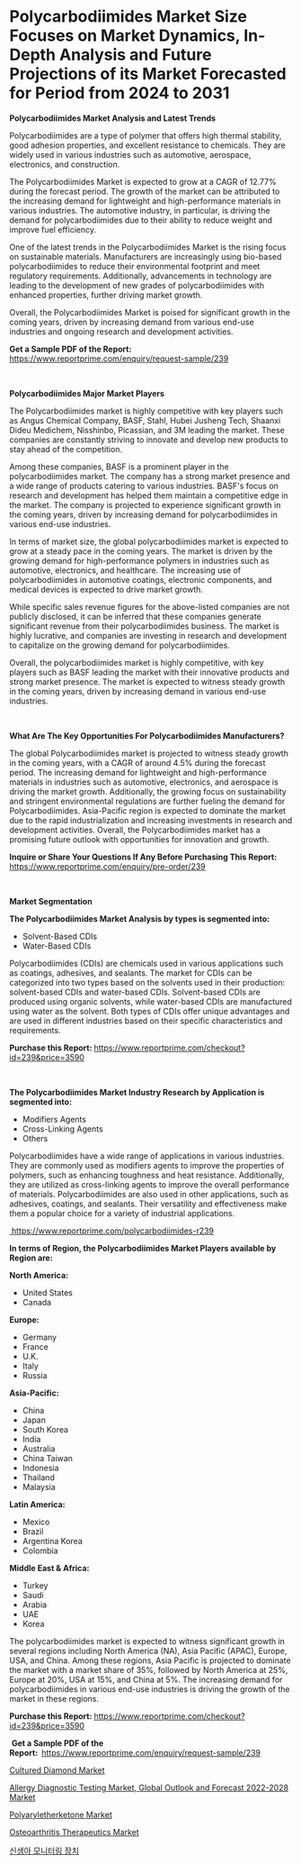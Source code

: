 <p><h1>Polycarbodiimides Market Size Focuses on Market Dynamics, In-Depth Analysis and Future Projections of its Market Forecasted for Period from 2024 to 2031</h1></p><p><strong>Polycarbodiimides Market Analysis and Latest Trends</strong></p>
<p><p>Polycarbodiimides are a type of polymer that offers high thermal stability, good adhesion properties, and excellent resistance to chemicals. They are widely used in various industries such as automotive, aerospace, electronics, and construction.</p><p>The Polycarbodiimides Market is expected to grow at a CAGR of 12.77% during the forecast period. The growth of the market can be attributed to the increasing demand for lightweight and high-performance materials in various industries. The automotive industry, in particular, is driving the demand for polycarbodiimides due to their ability to reduce weight and improve fuel efficiency.</p><p>One of the latest trends in the Polycarbodiimides Market is the rising focus on sustainable materials. Manufacturers are increasingly using bio-based polycarbodiimides to reduce their environmental footprint and meet regulatory requirements. Additionally, advancements in technology are leading to the development of new grades of polycarbodiimides with enhanced properties, further driving market growth.</p><p>Overall, the Polycarbodiimides Market is poised for significant growth in the coming years, driven by increasing demand from various end-use industries and ongoing research and development activities.</p></p>
<p><strong>Get a Sample PDF of the Report:&nbsp;</strong> <a href="https://www.reportprime.com/enquiry/request-sample/239">https://www.reportprime.com/enquiry/request-sample/239</a></p>
<p>&nbsp;</p>
<p><strong>Polycarbodiimides Major Market Players</strong></p>
<p><p>The Polycarbodiimides market is highly competitive with key players such as Angus Chemical Company, BASF, Stahl, Hubei Jusheng Tech, Shaanxi Dideu Medichem, Nisshinbo, Picassian, and 3M leading the market. These companies are constantly striving to innovate and develop new products to stay ahead of the competition.</p><p>Among these companies, BASF is a prominent player in the polycarbodiimides market. The company has a strong market presence and a wide range of products catering to various industries. BASF's focus on research and development has helped them maintain a competitive edge in the market. The company is projected to experience significant growth in the coming years, driven by increasing demand for polycarbodiimides in various end-use industries.</p><p>In terms of market size, the global polycarbodiimides market is expected to grow at a steady pace in the coming years. The market is driven by the growing demand for high-performance polymers in industries such as automotive, electronics, and healthcare. The increasing use of polycarbodiimides in automotive coatings, electronic components, and medical devices is expected to drive market growth.</p><p>While specific sales revenue figures for the above-listed companies are not publicly disclosed, it can be inferred that these companies generate significant revenue from their polycarbodiimides business. The market is highly lucrative, and companies are investing in research and development to capitalize on the growing demand for polycarbodiimides.</p><p>Overall, the polycarbodiimides market is highly competitive, with key players such as BASF leading the market with their innovative products and strong market presence. The market is expected to witness steady growth in the coming years, driven by increasing demand in various end-use industries.</p></p>
<p>&nbsp;</p>
<p><strong>What Are The Key Opportunities For Polycarbodiimides Manufacturers?</strong></p>
<p><p>The global Polycarbodiimides market is projected to witness steady growth in the coming years, with a CAGR of around 4.5% during the forecast period. The increasing demand for lightweight and high-performance materials in industries such as automotive, electronics, and aerospace is driving the market growth. Additionally, the growing focus on sustainability and stringent environmental regulations are further fueling the demand for Polycarbodiimides. Asia-Pacific region is expected to dominate the market due to the rapid industrialization and increasing investments in research and development activities. Overall, the Polycarbodiimides market has a promising future outlook with opportunities for innovation and growth.</p></p>
<p><strong>Inquire or Share Your Questions If Any Before Purchasing This Report:</strong> <a href="https://www.reportprime.com/enquiry/pre-order/239">https://www.reportprime.com/enquiry/pre-order/239</a></p>
<p>&nbsp;</p>
<p><strong>Market Segmentation</strong></p>
<p><strong>The Polycarbodiimides Market Analysis by types is segmented into:</strong></p>
<p><ul><li>Solvent-Based CDIs</li><li>Water-Based CDIs</li></ul></p>
<p><p>Polycarbodiimides (CDIs) are chemicals used in various applications such as coatings, adhesives, and sealants. The market for CDIs can be categorized into two types based on the solvents used in their production: solvent-based CDIs and water-based CDIs. Solvent-based CDIs are produced using organic solvents, while water-based CDIs are manufactured using water as the solvent. Both types of CDIs offer unique advantages and are used in different industries based on their specific characteristics and requirements.</p></p>
<p><strong>Purchase this Report:&nbsp;</strong><a href="https://www.reportprime.com/checkout?id=239&price=3590">https://www.reportprime.com/checkout?id=239&price=3590</a></p>
<p>&nbsp;</p>
<p><strong>The Polycarbodiimides Market Industry Research by Application is segmented into:</strong></p>
<p><ul><li>Modifiers Agents</li><li>Cross-Linking Agents</li><li>Others</li></ul></p>
<p><p>Polycarbodiimides have a wide range of applications in various industries. They are commonly used as modifiers agents to improve the properties of polymers, such as enhancing toughness and heat resistance. Additionally, they are utilized as cross-linking agents to improve the overall performance of materials. Polycarbodiimides are also used in other applications, such as adhesives, coatings, and sealants. Their versatility and effectiveness make them a popular choice for a variety of industrial applications.</p></p>
<p><a href="https://www.reportprime.com/polycarbodiimides-r239">&nbsp;https://www.reportprime.com/polycarbodiimides-r239</a></p>
<p><strong>In terms of Region, the Polycarbodiimides Market Players available by Region are:</strong></p>
<p>
    <p> <strong> North America: </strong>
        <ul>
            <li>United States</li>
            <li>Canada</li>
        </ul>
        </p> 
    <p> <strong> Europe: </strong>
        <ul>
            <li>Germany</li>
            <li>France</li>
            <li>U.K.</li>
            <li>Italy</li>
            <li>Russia</li>
        </ul>
        </p> 
    <p> <strong> Asia-Pacific: </strong>
        <ul>
            <li>China</li>
            <li>Japan</li>
            <li>South Korea</li>
            <li>India</li>
            <li>Australia</li>
            <li>China Taiwan</li>
            <li>Indonesia</li>
            <li>Thailand</li>
            <li>Malaysia</li>
        </ul>
        </p> 
    <p> <strong> Latin America: </strong>
        <ul>
            <li>Mexico</li>
            <li>Brazil</li>
            <li>Argentina Korea</li>
            <li>Colombia</li>
        </ul>
        </p> 
    <p> <strong> Middle East & Africa: </strong>
        <ul>
            <li>Turkey</li>
            <li>Saudi</li>
            <li>Arabia</li>
            <li>UAE</li>
            <li>Korea</li>
        </ul>
    </p>
    </p>
<p><p>The polycarbodiimides market is expected to witness significant growth in several regions including North America (NA), Asia Pacific (APAC), Europe, USA, and China. Among these regions, Asia Pacific is projected to dominate the market with a market share of 35%, followed by North America at 25%, Europe at 20%, USA at 15%, and China at 5%. The increasing demand for polycarbodiimides in various end-use industries is driving the growth of the market in these regions.</p></p>
<p><strong>Purchase this Report: </strong><a href="https://www.reportprime.com/checkout?id=239&price=3590">https://www.reportprime.com/checkout?id=239&price=3590</a></p>
<p>&nbsp;<strong>Get a Sample PDF of the Report:&nbsp;&nbsp;</strong><a href="https://www.reportprime.com/enquiry/request-sample/239">https://www.reportprime.com/enquiry/request-sample/239</a></p>
<p><strong></strong></p>
<p><p><a href="https://www.linkedin.com/pulse/cultured-diamond-market-share-new-trends-analysis-its-type-wmblc">Cultured Diamond Market</a></p><p><a href="https://medium.com/@goldapearce28ryuytr/global-allergy-diagnostic-testing-market-global-outlook-and-forecast-2022-2028-industry-types-986d7d369d63">Allergy Diagnostic Testing Market, Global Outlook and Forecast 2022-2028 Market</a></p><p><a href="https://github.com/nicoletavirag/Market-Research-Report-List-4/blob/main/polyaryletherketone-market.md">Polyaryletherketone Market</a></p><p><a href="https://issuu.com/reportprime-2/docs/osteoarthritis-therapeutics-market-size-2030.pptx">Osteoarthritis Therapeutics Market</a></p><p><a href="https://medium.com/@hugofirst44/%EC%8B%A0%EC%83%9D%EC%95%84-%EB%AA%A8%EB%8B%88%ED%84%B0%EB%A7%81-%EC%9E%A5%EC%B9%98-%EC%8B%9C%EC%9E%A5-%EA%B7%9C%EB%AA%A8-%EB%B0%8F-%EC%A0%90%EC%9C%A0%EC%9C%A8-%EB%B6%84%EC%84%9D-%EC%84%B1%EC%9E%A5-%EB%8F%99%ED%96%A5-%EB%B0%8F-%EC%98%88%EC%B8%A1-2024-2031-1476e09dda21">신생아 모니터링 장치</a></p></p>